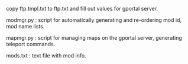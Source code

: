copy ftp.tmpl.txt to ftp.txt and fill out values for gportal server.

modmgr.py : script for automatically generating and re-ordering mod id, mod name lists.

mapmgr.py : script for managing maps on the gportal server, generating teleport commands.

mods.txt : text file with mod info.
